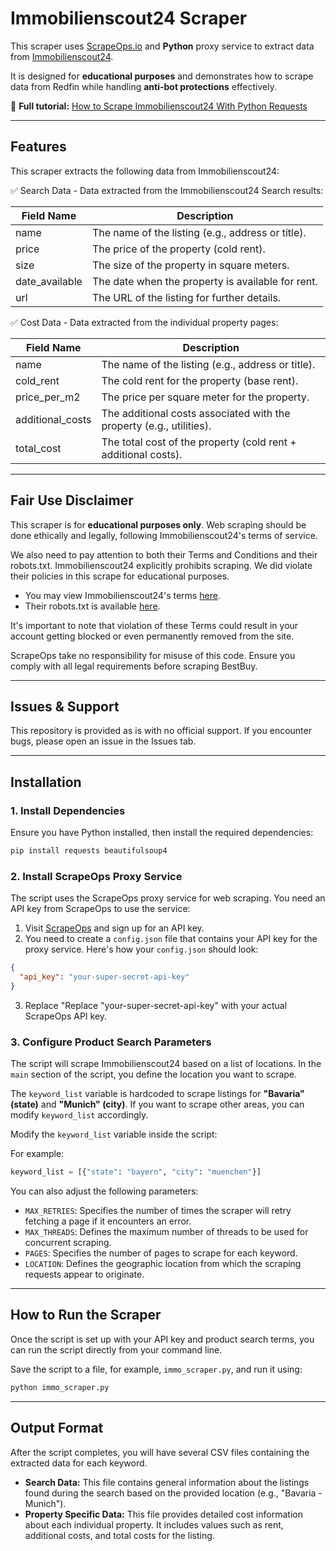 # Immobilienscout24 Scraper  

This scraper uses [ScrapeOps.io](https://scrapeops.io/) and **Python** proxy service to extract data from [Immobilienscout24](https://www.immobilienscout24.de/).

It is designed for **educational purposes** and demonstrates how to scrape data from Redfin while handling **anti-bot protections** effectively.  

📖 **Full tutorial:** [How to Scrape Immobilienscout24 With Python Requests](https://scrapeops.io/python-web-scraping-playbook/python-scrape-immobilienscout24/)

---

## Features  

This scraper extracts the following data from Immobilienscout24:


✅ Search Data - Data extracted from the Immobilienscout24 Search results: 

| **Field Name**      | **Description**                                                   |
|-------------------|--------------------------------------------------------------------------|
| name              | The name of the listing (e.g., address or title).                        |
| price             | The price of the property (cold rent).                                   |
| size              | The size of the property in square meters.                               |
| date_available    | The date when the property is available for rent.                        |
| url               | The URL of the listing for further details.                              |




✅ Cost Data - Data extracted from the individual property pages:

| **Field Name**      | **Description**                                                   |
|-------------------|--------------------------------------------------------------------------|
| name              | The name of the listing (e.g., address or title).                        |
| cold_rent         | The cold rent for the property (base rent).                              |
| price_per_m2      | The price per square meter for the property.                             |
| additional_costs  | The additional costs associated with the property (e.g., utilities).    |
| total_cost        | The total cost of the property (cold rent + additional costs).           |


---

## Fair Use Disclaimer
This scraper is for **educational purposes only**. Web scraping should be done ethically and legally, following Immobilienscout24's terms of service.

We also need to pay attention to both their Terms and Conditions and their robots.txt. Immobilienscout24 explicitly prohibits scraping. We did violate their policies in this scrape for educational purposes.

- You may view Immobilienscout24's terms [here](https://www.immoscout24.ch/c/en/about-us/gtc). 
- Their robots.txt is available [here](https://www.immobilienscout24.de/robots.txt).

It's important to note that violation of these Terms could result in your account getting blocked or even permanently removed from the site.

ScrapeOps take no responsibility for misuse of this code. Ensure you comply with all legal requirements before scraping BestBuy.

---

## Issues & Support
This repository is provided as is with no official support. If you encounter bugs, please open an issue in the Issues tab.

---

## Installation  

### 1. Install Dependencies  
Ensure you have Python installed, then install the required dependencies:  

```bash
pip install requests beautifulsoup4
```

### 2.  Install ScrapeOps Proxy Service
The script uses the ScrapeOps proxy service for web scraping. You need an API key from ScrapeOps to use the service:

1. Visit [ScrapeOps](https://scrapeops.io/) and sign up for an API key.
2. You need to create a `config.json` file that contains your API key for the proxy service. Here's how your `config.json` should look:

```json
{
  "api_key": "your-super-secret-api-key"
}
```

3. Replace "Replace "your-super-secret-api-key" with your actual ScrapeOps API key.




### 3. Configure Product Search Parameters
The script will scrape Immobilienscout24 based on a list of locations. In the `main` section of the script, you define the location you want to scrape. 

The `keyword_list` variable is hardcoded to scrape listings for **"Bavaria" (state)** and **"Munich" (city)**. If you want to scrape other areas, you can modify `keyword_list` accordingly.

Modify the `keyword_list` variable inside the script:


For example:

```python
keyword_list = [{"state": "bayern", "city": "muenchen"}]
```

You can also adjust the following parameters:

- `MAX_RETRIES`: Specifies the number of times the scraper will retry fetching a page if it encounters an error.
- `MAX_THREADS`: Defines the maximum number of threads to be used for concurrent scraping.
- `PAGES`: Specifies the number of pages to scrape for each keyword.
- `LOCATION`: Defines the geographic location from which the scraping requests appear to originate.


---

## How to Run the Scraper
Once the script is set up with your API key and product search terms, you can run the script directly from your command line.

Save the script to a file, for example, `immo_scraper.py`, and run it using:


```bash
python immo_scraper.py
```

---

## Output Format
After the script completes, you will have several CSV files containing the extracted data for each keyword.
 
- **Search Data:** This file contains general information about the listings found during the search based on the provided location (e.g., "Bavaria - Munich").
- **Property Specific Data:** This file provides detailed cost information about each individual property. It includes values such as rent, additional costs, and total costs for the listing.

